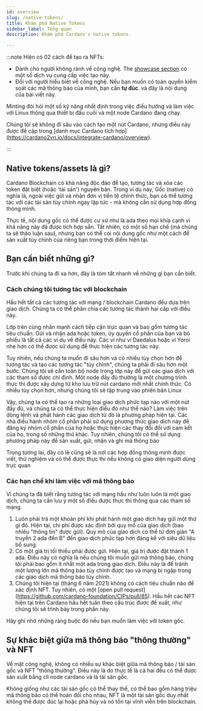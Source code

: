 ```yaml
---
id: overview
slug: /native-tokens/
title: Khám phá Native Tokens
sidebar_label: Tổng quan
description: Khám phá Cardano's native tokens. 

---
```




:::note
Hiện có 02 cách để tạo ra NFTs:

- Dành cho người không rành về công nghệ. The [showcase section](../../showcase/?tags=nft) có một số dịch vụ cung cấp việc tạo này.
- Đổi với người hiểu biết về công nghệ. Nếu bạn muốn có toàn quyền kiểm soát các mã thông báo của mình, bạn cần **tự đúc**. và đây là nội dung của bài viết này.

Minting đòi hỏi một số kỹ năng nhất định trong việc điều hướng và làm việc với Linux thông qua thiết bị đầu cuối và một node Cardano đang chạy.
 
Chúng tôi sẽ không đi sâu vào cách tạo một nút Cardano, nhưng điều này được đề cập trong [danh mục Cardano tích hợp] (https://cardano2vn.io/docs/integrate-cardano/overview).

:::

## Native tokens/assets là gì?
Cardano Blockchain có khả năng độc đáo để tạo, tương tác và xóa các token đặt biệt (hoặc 'tài sản') nguyên bản. Trong ví dụ này, Gốc (native) có nghĩa là, ngoài việc gửi và nhận đơn vị tiền tệ chính thức, bạn có thể tương tác với các tài sản tùy chỉnh ngay lập tức - mà không cần sử dụng hợp đồng thông minh.

Thực tế, nội dung gốc có thể được cư xử như là ada theo mọi khía cạnh vì khả năng này đã được tích hợp sẵn. Tất nhiên, có một số hạn chế (mà chúng ta sẽ thảo luận sau), nhưng bạn có thể coi nội dung gốc như một cách để sản xuất tùy chỉnh của riêng bạn trong thời điểm hiện tại.


## Bạn cần biết những gì?
Trước khi chúng ta đi xa hơn, đây là tóm tắt nhanh về những gì bạn cần biết.

### Cách chúng tôi tương tác với blockchain
Hầu hết tất cả các tương tác với mạng / blockchain Cardano đều dựa trên giao dịch. Chúng ta có thể phân chia các tương tác thành hai cấp với điều này.

Lớp trên cùng nhấn mạnh cách tiếp cận trực quan và bao gồm tương tác tiêu chuẩn. Gửi và nhận ada hoặc token, ủy quyền cổ phần của bạn và bỏ phiếu là tất cả các ví dụ về điều này. Các ví như ví Daedalus hoặc ví Yoroi nhẹ hơn có thể được sử dụng để thực hiện các tương tác này.

Tuy nhiên, nếu chúng ta muốn đi sâu hơn và có nhiều tùy chọn hơn để tương tác và tạo các tương tác "tùy chỉnh", chúng ta phải đi sâu hơn một bước. Chúng tôi sẽ cần toàn bộ node trong lớp này để gửi các giao dịch với các tham số được chỉ định. Một node đầy đủ thường là một chương trình thực thi được xây dựng từ kho lưu trữ nút cardano mới nhất chính thức. Có nhiều tùy chọn hơn, nhưng chúng tôi sẽ tập trung vào phiên bản Linux

Vậy, chúng ta có thể tạo ra những loại giao dịch phức tạp nào với một nút đầy đủ, và chúng ta có thể thực hiện điều đó như thế nào? Làm việc trên dòng lệnh và phát hành các giao dịch từ đó là phương pháp hiện tại. Các nhà điều hành nhóm cổ phần phải sử dụng phương thức giao dịch này để đăng ký nhóm cổ phần của họ hoặc thực hiện các thay đổi đối với cam kết của họ, trong số những thứ khác. Tuy nhiên, chúng tôi có thể sử dụng phương pháp này để sản xuất, gửi, nhận và ghi mã thông báo

Trong tương lai, đây có lẽ cũng sẽ là nơi các hợp đồng thông minh được viết, thử nghiệm và có thể được thực thi nếu không có giao diện người dùng trực quan
 

### Các hạn chế khi làm việc với mã thông báo

Vì chúng ta đã biết rằng tương tác với mạng hầu như luôn luôn là một giao dịch, chúng ta cần lưu ý một số điều được thực thi thông qua các tham số mạng.

1. Luôn phải trả một khoản phí khi phát hành một giao dịch hay gửi một thứ gì đó. Hiện tại, chi phí được xác định bởi quy mô của giao dịch (bao nhiêu "thông tin" được gửi). Quy mô của giao dịch có thể từ đơn giản "A truyền 2 ada đến B" đến giao dịch phức tạp hơn đáng kể với siêu dữ liệu bổ sung.
2. Có một giá trị tối thiểu phải được gửi. Hiện tại, giá trị được đặt thành 1 ada. Điều này có nghĩa là nếu chúng tôi muốn gửi mã thông báo, chúng tôi phải bao gồm ít nhất một ada trong giao dịch. Điều này là để tránh một lượng lớn mã thông báo tùy chỉnh được tạo và mạng bị ngập trong các giao dịch mã thông báo tùy chỉnh.
3. Chúng tôi hiện tại (tháng 6 năm 2021) không có cách tiêu chuẩn nào để xác định NFT. Tuy nhiên, có một [open pull request] (https://github.com/cardano-foundation/CIPs/pull/85). Hầu hết các NFT hiện tại trên Cardano hầu hết tuân theo cấu trúc được đề xuất, như chúng tôi sẽ trình bày trong phần này.

Hãy ghi nhớ những ràng buộc đó nếu bạn muốn làm việc với token gốc.
 

## Sự khác biệt giữa mã thông báo "thông thường" và NFT

Về mặt công nghệ, không có nhiều sự khác biệt giữa mã thông báo / tài sản gốc và NFT "thông thường". Điều này là do thực tế là cả hai đều có thể được sản xuất bằng cli node cardano và là tài sản gốc.

Không giống như các tài sản gốc có thể thay thế, có thể bao gồm hàng triệu mã thông báo có thể hoán đổi cho nhau, NFT là một tài sản gốc duy nhất không thể được đúc lại hoặc phá hủy và nó tồn tại vĩnh viễn trên blockchain.
